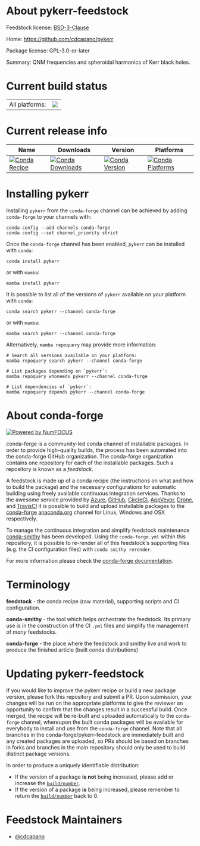 About pykerr-feedstock
======================

Feedstock license: [BSD-3-Clause](https://github.com/conda-forge/pykerr-feedstock/blob/main/LICENSE.txt)

Home: https://github.com/cdcapano/pykerr

Package license: GPL-3.0-or-later

Summary: QNM frequencies and spheroidal harmonics of Kerr black holes.

Current build status
====================


<table><tr><td>All platforms:</td>
    <td>
      <a href="https://dev.azure.com/conda-forge/feedstock-builds/_build/latest?definitionId=20046&branchName=main">
        <img src="https://dev.azure.com/conda-forge/feedstock-builds/_apis/build/status/pykerr-feedstock?branchName=main">
      </a>
    </td>
  </tr>
</table>

Current release info
====================

| Name | Downloads | Version | Platforms |
| --- | --- | --- | --- |
| [![Conda Recipe](https://img.shields.io/badge/recipe-pykerr-green.svg)](https://anaconda.org/conda-forge/pykerr) | [![Conda Downloads](https://img.shields.io/conda/dn/conda-forge/pykerr.svg)](https://anaconda.org/conda-forge/pykerr) | [![Conda Version](https://img.shields.io/conda/vn/conda-forge/pykerr.svg)](https://anaconda.org/conda-forge/pykerr) | [![Conda Platforms](https://img.shields.io/conda/pn/conda-forge/pykerr.svg)](https://anaconda.org/conda-forge/pykerr) |

Installing pykerr
=================

Installing `pykerr` from the `conda-forge` channel can be achieved by adding `conda-forge` to your channels with:

```
conda config --add channels conda-forge
conda config --set channel_priority strict
```

Once the `conda-forge` channel has been enabled, `pykerr` can be installed with `conda`:

```
conda install pykerr
```

or with `mamba`:

```
mamba install pykerr
```

It is possible to list all of the versions of `pykerr` available on your platform with `conda`:

```
conda search pykerr --channel conda-forge
```

or with `mamba`:

```
mamba search pykerr --channel conda-forge
```

Alternatively, `mamba repoquery` may provide more information:

```
# Search all versions available on your platform:
mamba repoquery search pykerr --channel conda-forge

# List packages depending on `pykerr`:
mamba repoquery whoneeds pykerr --channel conda-forge

# List dependencies of `pykerr`:
mamba repoquery depends pykerr --channel conda-forge
```


About conda-forge
=================

[![Powered by
NumFOCUS](https://img.shields.io/badge/powered%20by-NumFOCUS-orange.svg?style=flat&colorA=E1523D&colorB=007D8A)](https://numfocus.org)

conda-forge is a community-led conda channel of installable packages.
In order to provide high-quality builds, the process has been automated into the
conda-forge GitHub organization. The conda-forge organization contains one repository
for each of the installable packages. Such a repository is known as a *feedstock*.

A feedstock is made up of a conda recipe (the instructions on what and how to build
the package) and the necessary configurations for automatic building using freely
available continuous integration services. Thanks to the awesome service provided by
[Azure](https://azure.microsoft.com/en-us/services/devops/), [GitHub](https://github.com/),
[CircleCI](https://circleci.com/), [AppVeyor](https://www.appveyor.com/),
[Drone](https://cloud.drone.io/welcome), and [TravisCI](https://travis-ci.com/)
it is possible to build and upload installable packages to the
[conda-forge](https://anaconda.org/conda-forge) [anaconda.org](https://anaconda.org/)
channel for Linux, Windows and OSX respectively.

To manage the continuous integration and simplify feedstock maintenance
[conda-smithy](https://github.com/conda-forge/conda-smithy) has been developed.
Using the ``conda-forge.yml`` within this repository, it is possible to re-render all of
this feedstock's supporting files (e.g. the CI configuration files) with ``conda smithy rerender``.

For more information please check the [conda-forge documentation](https://conda-forge.org/docs/).

Terminology
===========

**feedstock** - the conda recipe (raw material), supporting scripts and CI configuration.

**conda-smithy** - the tool which helps orchestrate the feedstock.
                   Its primary use is in the construction of the CI ``.yml`` files
                   and simplify the management of *many* feedstocks.

**conda-forge** - the place where the feedstock and smithy live and work to
                  produce the finished article (built conda distributions)


Updating pykerr-feedstock
=========================

If you would like to improve the pykerr recipe or build a new
package version, please fork this repository and submit a PR. Upon submission,
your changes will be run on the appropriate platforms to give the reviewer an
opportunity to confirm that the changes result in a successful build. Once
merged, the recipe will be re-built and uploaded automatically to the
`conda-forge` channel, whereupon the built conda packages will be available for
everybody to install and use from the `conda-forge` channel.
Note that all branches in the conda-forge/pykerr-feedstock are
immediately built and any created packages are uploaded, so PRs should be based
on branches in forks and branches in the main repository should only be used to
build distinct package versions.

In order to produce a uniquely identifiable distribution:
 * If the version of a package **is not** being increased, please add or increase
   the [``build/number``](https://docs.conda.io/projects/conda-build/en/latest/resources/define-metadata.html#build-number-and-string).
 * If the version of a package **is** being increased, please remember to return
   the [``build/number``](https://docs.conda.io/projects/conda-build/en/latest/resources/define-metadata.html#build-number-and-string)
   back to 0.

Feedstock Maintainers
=====================

* [@cdcapano](https://github.com/cdcapano/)

